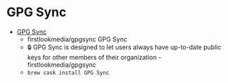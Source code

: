 # GPG Sync
- [GPG Sync](https://github.com/firstlookmedia/gpgsync/)
  -  firstlookmedia/gpgsync GPG Sync
  - :lock: GPG Sync is designed to let users always have up-to-date public keys for other members of their organization - firstlookmedia/gpgsync
  - `brew cask install GPG Sync`
